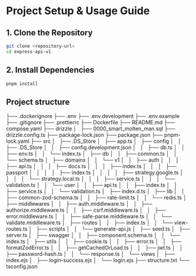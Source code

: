 # Project Setup & Usage Guide

## 1. Clone the Repository

```bash
git clone <repository-url>
cd express-api-v1
```

## 2. Install Dependencies

```bash
pnpm install
```

## Project structure

├── .dockerignore
├── .env
├── .env.development
├── .env.example
├── .gitignore
├── .prettierrc
├── Dockerfile
├── README.md
├── compose.yaml
├── drizzle
│   ├── 0000_smart_molten_man.sql
├── drizzle.config.ts
├── package-lock.json
├── package.json
├── pnpm-lock.yaml
├── src
│   ├── .DS_Store
│   ├── app.ts
│   ├── config
│   │   ├── .DS_Store
│   │   ├── config.development.json
│   │   ├── db.ts
│   │   ├── env.ts
│   │   └── index.ts
│   ├── db
│   │   ├── common.ts
│   │   └── schema.ts
│   ├── domains
│   │   └── v1
│   │   ├── auth
│   │   │   ├── api.ts
│   │   │   ├── docs.ts
│   │   │   ├── index.ts
│   │   │   ├── passport
│   │   │   │   ├── index.ts
│   │   │   │   ├── strategy.google.ts
│   │   │   │   └── strategy.local.ts
│   │   │   ├── service.ts
│   │   │   └── validation.ts
│   │   └── user
│   │   ├── api.ts
│   │   ├── index.ts
│   │   ├── service.ts
│   │   └── validation.ts
│   ├── index.d.ts
│   ├── lib
│   │   ├── common-zod-schema.ts
│   │   ├── rate-limit.ts
│   │   └── redis.ts
│   ├── middlewares
│   │   ├── auth.middleware.ts
│   │   ├── authorize.middleware.ts
│   │   ├── csrf.middleware.ts
│   │   ├── error.middleware.ts
│   │   ├── safe-parse.middleware.ts
│   │   └── validate.middleware.ts
│   ├── routes
│   │   ├── index.ts
│   │   └── view-routes.ts
│   ├── scripts
│   │   └── generate-api.js
│   ├── seed.ts
│   ├── server.ts
│   ├── swagger
│   │   ├── component.schema.ts
│   │   └── index.ts
│   ├── utils
│   │   ├── cookie.ts
│   │   ├── error.ts
│   │   ├── formatZodError.ts
│   │   ├── getCachedOrLoad.ts
│   │   ├── jwt.ts
│   │   ├── password-hash.ts
│   │   └── response.ts
│   └── views
│   ├── index.ejs
│   ├── login-success.ejs
│   └── login.ejs
├── structure.txt
└── tsconfig.json
